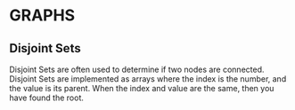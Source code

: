 # GRAPHS

## Disjoint Sets

Disjoint Sets are often used to determine if two nodes are connected.
Disjoint Sets are implemented as arrays where the index is the number, and the value
is its parent. When the index and value are the same, then you have found the root.
